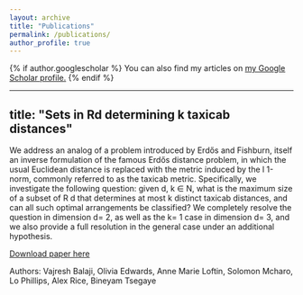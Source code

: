 ```yaml
---
layout: archive
title: "Publications"
permalink: /publications/
author_profile: true
---
```


{% if author.googlescholar %}
  You can also find my articles on <u><a href="{{author.googlescholar}}">my Google Scholar profile</a>.</u>
{% endif %}

---
title: "Sets in Rd determining k taxicab distances"
---
We address an analog of a problem introduced by Erdős and Fishburn, itself an inverse formulation of the famous Erdős distance problem, in which the usual Euclidean distance is replaced with the metric induced by the l 1-norm, commonly referred to as the taxicab metric. Specifically, we investigate the following question: given d, k ∈ N, what is the maximum size of a subset of R d that determines at most k distinct taxicab distances, and can all such optimal arrangements be classified? We completely resolve the question in dimension d= 2, as well as the k= 1 case in dimension d= 3, and we also provide a full resolution in the general case under an additional hypothesis.

[Download paper here](http://oliviafrances-edwards.github.io/files/sets_in_rd_determining_k_taxicab_distances.pdf)

Authors: Vajresh Balaji, Olivia Edwards, Anne Marie Loftin, Solomon Mcharo, Lo Phillips, Alex Rice, Bineyam Tsegaye
